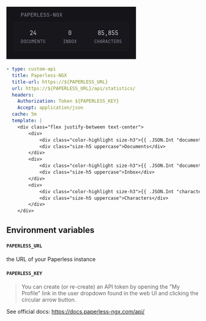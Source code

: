 ![](preview.png)

```yaml
- type: custom-api
  title: Paperless-NGX
  title-url: https://${PAPERLESS_URL}
  url: https://${PAPERLESS_URL}/api/statistics/
  headers:
    Authorization: Token ${PAPERLESS_KEY}
    Accept: application/json
  cache: 5m
  template: |
    <div class="flex justify-between text-center">
        <div>
            <div class="color-highlight size-h3">{{ .JSON.Int "documents_total" | formatNumber }}</div>
            <div class="size-h5 uppercase">Documents</div>
        </div>
        <div>
            <div class="color-highlight size-h3">{{ .JSON.Int "documents_inbox" | formatNumber }}</div>
            <div class="size-h5 uppercase">Inbox</div>
        </div>
        <div>
            <div class="color-highlight size-h3">{{ .JSON.Int "character_count" | formatNumber }}</div>
            <div class="size-h5 uppercase">Characters</div>
        </div>
    </div>
```

## Environment variables

#### `PAPERLESS_URL`
the URL of your Paperless instance

#### `PAPERLESS_KEY`
> You can create (or re-create) an API token by opening the "My Profile" link in the user dropdown found in the web UI and clicking the circular arrow button.

See official docs: https://docs.paperless-ngx.com/api/